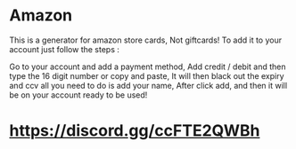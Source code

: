 # Amazon
This is a generator for amazon store cards, Not giftcards!
To add it to your account just follow the steps :

Go to your account and add a payment method,
Add credit / debit and then type the 16 digit number or copy and paste,
It will then black out the expiry and ccv all you need to do is add your name,
After click add, and then it will be on your account ready to be used!

# https://discord.gg/ccFTE2QWBh
